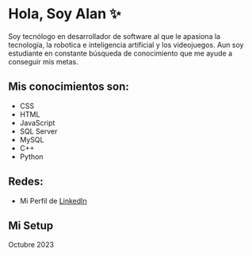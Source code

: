 # Hola, Soy Alan ✨
Soy tecnólogo en desarrollador de software al que le apasiona la tecnología, la robotica e inteligencia artificial y los videojuegos.
Aun soy estudiante en constante búsqueda de conocimiento que me ayude a conseguir mis metas.
## Mis conocimientos son:
- CSS
- HTML
- JavaScript
- SQL Server
- MySQL
- C++
- Python
## Redes:
- Mi Perfil de <a href="https://www.linkedin.com/in/alanst02/" tarjet="_blank">LinkedIn</a>
## Mi Setup
Octubre 2023
